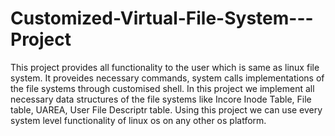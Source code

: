 # Customized-Virtual-File-System---Project
This project provides all functionality to the user which is same as linux file system.                            It proveides necessary commands, system calls implementations of the file systems through customised shell.        In this project we implement all necessary data structures of the file systems like Incore Inode Table,            File table, UAREA, User File Descriptr table.                                                                 Using this project we can use every system level functionality of linux os on any other os platform.      
